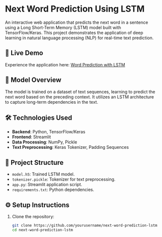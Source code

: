 # Next Word Prediction Using LSTM

An interactive web application that predicts the next word in a sentence using a Long Short-Term Memory (LSTM) model built with TensorFlow/Keras. This project demonstrates the application of deep learning in natural language processing (NLP) for real-time text prediction.

## 🚀 Live Demo

Experience the application here: [Word Prediction with LSTM](https://word-prediction-lstm-h8nht7tgiwjgptld5gd62s.streamlit.app/)

## 🧠 Model Overview

The model is trained on a dataset of text sequences, learning to predict the next word based on the preceding context. It utilizes an LSTM architecture to capture long-term dependencies in the text.

## 🛠️ Technologies Used

- **Backend**: Python, TensorFlow/Keras
- **Frontend**: Streamlit
- **Data Processing**: NumPy, Pickle
- **Text Preprocessing**: Keras Tokenizer, Padding Sequences

## 📁 Project Structure

- `model.h5`: Trained LSTM model.
- `tokenizer.pickle`: Tokenizer for text preprocessing.
- `app.py`: Streamlit application script.
- `requirements.txt`: Python dependencies.

## ⚙️ Setup Instructions

1. Clone the repository:

   ```bash
   git clone https://github.com/yourusername/next-word-prediction-lstm.git
   cd next-word-prediction-lstm
